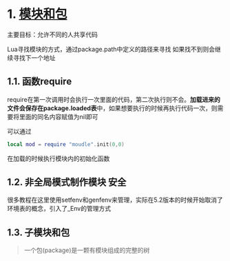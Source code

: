 # 1. [模块和包](https://blog.csdn.net/whereismatrix/article/details/79506545)
主要目标：允许不同的人共享代码

Lua寻找模块的方式，通过package.path中定义的路径来寻找
如果找不到则会继续寻找下一个地址

## 1.1. 函数require
require在第一次调用时会执行一次里面的代码，第二次执行则不会。**加载进来的文件会保存在package.loaded表**中，如果想要执行的时候再执行代码一次，则需要将里面的同名内容赋值为nil即可

可以通过

``` lua
local mod = require "moudle".init(0,0)
```
在加载的时候执行模块内的初始化函数


## 1.2. 非全局模式制作模块  安全
很多教程在这里使用setfenv和genfenv来管理，实际在5.2版本的时候开始取消了环境表的概念，引入了_Env的管理方式


## 1.3. 子模块和包
> 一个包(package)是一颗有模块组成的完整的树


